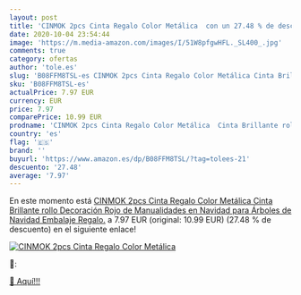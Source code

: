 ```yaml
---
layout: post
title: 'CINMOK 2pcs Cinta Regalo Color Metálica  con un 27.48 % de descuento'
date: 2020-10-04 23:54:44
image: 'https://m.media-amazon.com/images/I/51W8pfgwHFL._SL400_.jpg'
comments: true
category: ofertas
author: 'tole.es'
slug: 'B08FFM8TSL-es CINMOK 2pcs Cinta Regalo Color Metálica Cinta Brillante...'
sku: 'B08FFM8TSL-es'
actualPrice: 7.97 EUR
currency: EUR
price: 7.97
comparePrice: 10.99 EUR
prodname: 'CINMOK 2pcs Cinta Regalo Color Metálica  Cinta Brillante rollo  Decoración Rojo de Manualidades en Navidad para Árboles de Navidad  Embalaje Regalo.'
country: 'es'
flag: '🇪🇸'
brand: ''
buyurl: 'https://www.amazon.es/dp/B08FFM8TSL/?tag=tolees-21'
descuento: '27.48'
average: '7.97'
---
```


En este momento está [CINMOK 2pcs Cinta Regalo Color Metálica  Cinta Brillante rollo  Decoración Rojo de Manualidades en Navidad para Árboles de Navidad  Embalaje Regalo.](https://www.amazon.es/dp/B08FFM8TSL/?tag=tolees-21) a 7.97 EUR (original: 10.99 EUR) (27.48 %  de descuento) en el siguiente enlace!

[![CINMOK 2pcs Cinta Regalo Color Metálica ](https://m.media-amazon.com/images/I/51W8pfgwHFL._SL400_.jpg)](https://www.amazon.es/dp/B08FFM8TSL/?tag=tolees-21)

🔎:


[🛒 Aquí!!!](https://www.amazon.es/dp/B08FFM8TSL/?tag=tolees-21)
